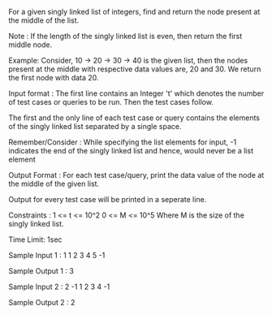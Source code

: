 For a given singly linked list of integers, find and return the node present at the middle of the list.

Note :
If the length of the singly linked list is even, then return the first middle node.

Example: Consider, 10 -> 20 -> 30 -> 40 is the given list, then the nodes present at the middle with respective data values are, 20 and 30. We return the first node with data 20.

Input format :
The first line contains an Integer 't' which denotes the number of test cases or queries to be run. Then the test cases follow.

The first and the only line of each test case or query contains the elements of the singly linked list separated by a single space. 

Remember/Consider :
While specifying the list elements for input, -1 indicates the end of the singly linked list and hence, would never be a list element

Output Format :
For each test case/query, print the data value of the node at the middle of the given list.

Output for every test case will be printed in a seperate line.

Constraints :
1 <= t <= 10^2
0 <= M <= 10^5 
Where M is the size of the singly linked list.


Time Limit: 1sec

Sample Input 1 :
1
1 2 3 4 5 -1

Sample Output 1 :
3

Sample Input 2 :
2 
-1
1 2 3 4 -1

Sample Output 2 :
2
